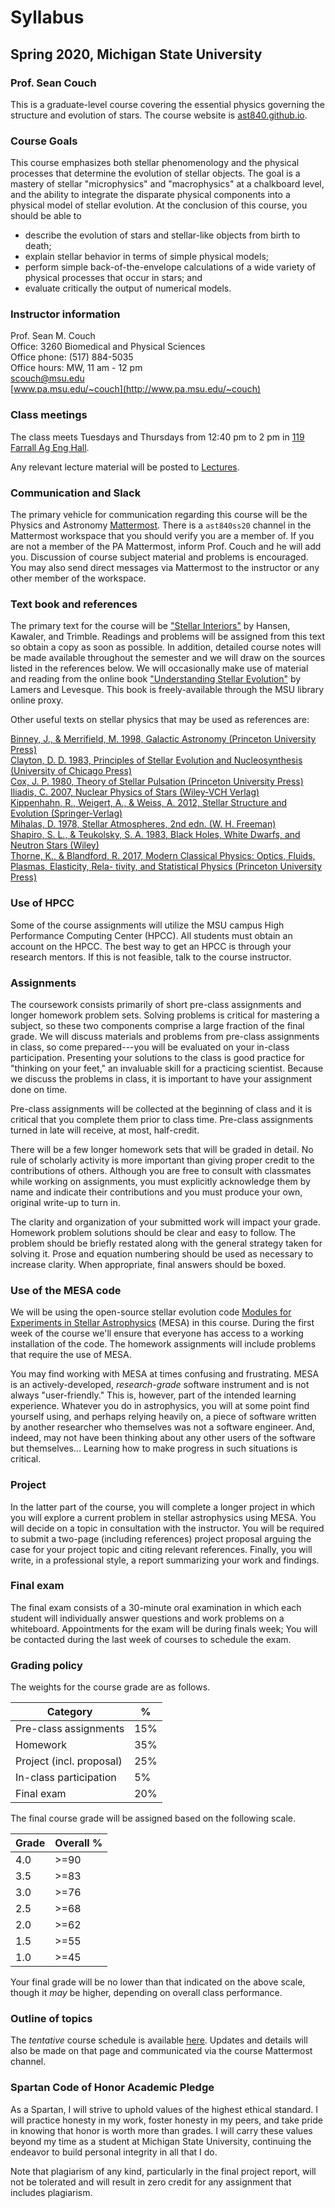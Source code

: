 # Syllabus

## Spring 2020, Michigan State University

### Prof. Sean Couch

This is a graduate-level course covering the essential physics governing the structure and evolution of stars. The course website is [ast840.github.io](https://ast840.github.io).

### Course Goals

This course emphasizes both stellar phenomenology and the physical processes that determine the evolution of stellar objects. The goal is a mastery of stellar "microphysics" and "macrophysics" at a chalkboard level, and the ability to integrate the disparate physical components into a physical model of stellar evolution. At the conclusion of this course, you should be able to 

- describe the evolution of stars and stellar-like objects from birth to death;
- explain stellar behavior in terms of simple physical models;
- perform simple back-of-the-envelope calculations of a wide variety of physical processes that occur in stars; and
- evaluate critically the output of numerical models.

### Instructor information

Prof. Sean M. Couch  
Office: 3260 Biomedical and Physical Sciences  
Office phone: (517) 884-5035  
Office hours: MW, 11 am - 12 pm  
[scouch@msu.edu](mailto:scouch@msu.edu)  
[www.pa.msu.edu/~couch](http://www.pa.msu.edu/~couch)

### Class meetings

The class meets Tuesdays and Thursdays from 12:40 pm to 2 pm in [119 Farrall Ag Eng Hall](https://maps.msu.edu/interactive/index.php?location=FAE).

Any relevant lecture material will be posted to [Lectures](lectures.md).

### Communication and Slack

The primary vehicle for communication regarding this course will be the Physics and Astronomy [Mattermost](https://5fcw2e.stackhero-network.com).
There is a `ast840ss20` channel in the Mattermost workspace that you should verify you are a member of.
If you are not a member of the PA Mattermost, inform Prof. Couch and he will add you.
Discussion of course subject material and problems is encouraged.
You may also send direct messages via Mattermost to the instructor or any other member of the workspace.

### Text book and references

The primary text for the course will be ["Stellar Interiors"](http://catalog.lib.msu.edu/record=b2995045\~S39a) by Hansen, Kawaler, and Trimble. Readings and problems will be assigned from this text so obtain a copy as soon as possible. In addition, detailed course notes will be made available throughout the semester and we will draw on the sources listed in the references below. We will occasionally make use of material and reading from the online book ["Understanding Stellar Evolution"](http://iopscience.iop.org.proxy2.cl.msu.edu/book/978-0-7503-1278-3) by Lamers and Levesque. This book is freely-available through the MSU library online proxy.
 
Other useful texts on stellar physics that may be used as references are:

[Binney, J., & Merrifield, M. 1998, Galactic Astronomy (Princeton University Press)](https://ui.adsabs.harvard.edu/abs/1998gaas.book.....B/abstract)  
[Clayton, D. D. 1983, Principles of Stellar Evolution and Nucleosynthesis (University of Chicago Press)](https://ui.adsabs.harvard.edu/abs/1983psen.book.....C/abstract)  
[Cox, J. P. 1980, Theory of Stellar Pulsation (Princeton University Press)](https://ui.adsabs.harvard.edu/abs/1980tsp..book.....C/abstract)  
[Iliadis, C. 2007, Nuclear Physics of Stars (Wiley-VCH Verlag)](https://onlinelibrary.wiley.com/doi/book/10.1002/9783527618750)  
[Kippenhahn, R., Weigert, A., & Weiss, A. 2012, Stellar Structure and Evolution (Springer-Verlag)](https://www.springer.com/gp/book/9783642302558)  
[Mihalas, D. 1978, Stellar Atmospheres, 2nd edn. (W. H. Freeman)](https://ui.adsabs.harvard.edu/abs/1978stat.book.....M/abstract)  
[Shapiro, S. L., & Teukolsky, S. A. 1983, Black Holes, White Dwarfs, and Neutron Stars (Wiley)](https://onlinelibrary.wiley.com/doi/book/10.1002/9783527617661)  
[Thorne, K., & Blandford, R. 2017, Modern Classical Physics: Optics, Fluids, Plasmas, Elasticity, Rela- tivity, and Statistical Physics (Princeton University Press)](http://catalog.lib.msu.edu/record=b12356242~S39a) 

### Use of HPCC

Some of the course assignments will utilize the MSU campus High Performance Computing Center (HPCC). All students must obtain an account on the HPCC. The best way to get an HPCC is through your research mentors. If this is not feasible, talk to the course instructor.

### Assignments

The coursework consists primarily of short pre-class assignments and longer homework problem sets. Solving problems is critical for mastering a subject, so these two components comprise a large fraction of the final grade. We will discuss materials and problems from pre-class assignments in class, so come prepared---you will be evaluated on your in-class participation. Presenting your solutions to the class is good practice for "thinking on your feet," an invaluable skill for a practicing scientist. Because we discuss the problems in class, it is important to have your assignment done on time. 

Pre-class assignments will be collected at the beginning of class and it is critical that you complete them prior to class time. Pre-class assignments turned in late will receive, at most, half-credit.

There will be a few longer homework sets that will be graded in detail. No rule of scholarly activity is more important than giving proper credit to the contributions of others. Although you are free to consult with classmates while working on assignments, you must explicitly acknowledge them by name and indicate their contributions and you must produce your own, original write-up to turn in.

The clarity and organization of your submitted work will impact your grade. Homework problem solutions should be clear and easy to follow. The problem should be briefly restated along with the general strategy taken for solving it. Prose and equation numbering should be used as necessary to increase clarity. When appropriate, final answers should be boxed. 

### Use of the MESA code

We will be using the open-source stellar evolution code [Modules for Experiments in Stellar Astrophysics](http://mesa.sourceforge.net) (MESA) in this course. During the first week of the course we'll ensure that everyone has access to a working installation of the code. The homework assignments will include problems that require the use of MESA.

You may find working with MESA at times confusing and frustrating. MESA is an actively-developed, _research-grade_ software instrument and is not always "user-friendly." This is, however, part of the intended learning experience. Whatever you do in astrophysics, you will at some point find yourself using, and perhaps relying heavily on, a piece of software written by another researcher who themselves was not a software engineer. And, indeed, may not have been thinking about any other users of the software but themselves... Learning how to make progress in such situations is critical. 

### Project

In the latter part of the course, you will complete a longer project in which you will explore a current problem in stellar astrophysics using MESA. You will decide on a topic in consultation with the instructor. You will be required to submit a two-page (including references) project proposal arguing the case for your project topic and citing relevant references. Finally, you will write, in a professional style, a report summarizing your work and findings. 

### Final exam

The final exam consists of a 30-minute oral examination in which each student will individually answer questions and work problems on a whiteboard. Appointments for the exam will be during finals week; You will be contacted during the last week of courses to schedule the exam.

### Grading policy

The weights for the course grade are as follows.

Category                   | %
-------------------------- | ---
Pre-class assignments      | 15%
Homework                   | 35%
Project (incl. proposal)   | 25%
In-class participation     | 5%
Final exam                 | 20%

The final course grade will be assigned based on the following scale.

Grade        | Overall %
------------ | ----------
4.0          | >=90
3.5          | >=83
3.0          | >=76
2.5          | >=68
2.0          | >=62
1.5          | >=55
1.0          | >=45

Your final grade will be no lower than that indicated on the above scale, though it _may_ be higher, depending on overall class performance.

### Outline of topics

The _tentative_ course schedule is available [here](schedule.md). Updates and details will also be made on that page and communicated via the course Mattermost channel.

### Spartan Code of Honor Academic Pledge

As a Spartan, I will strive to uphold values of the highest ethical standard. I will practice honesty in my work, foster honesty in my peers, and take pride in knowing that honor is worth more than grades. I will carry these values beyond my time as a student at Michigan State University, continuing the endeavor to build personal integrity in all that I do.

Note that plagiarism of any kind, particularly in the final project report, will not be tolerated and will result in zero credit for any assignment that includes plagiarism.
